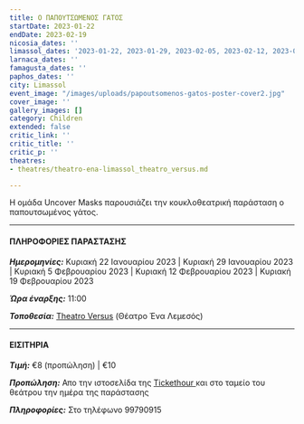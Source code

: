 ```yaml
---
title: Ο ΠΑΠΟΥΤΣΩΜΕΝΟΣ ΓΑΤΟΣ
startDate: 2023-01-22
endDate: 2023-02-19
nicosia_dates: ''
limassol_dates: '2023-01-22, 2023-01-29, 2023-02-05, 2023-02-12, 2023-02-19 '
larnaca_dates: ''
famagusta_dates: ''
paphos_dates: ''
city: Limassol
event_image: "/images/uploads/papoutsomenos-gatos-poster-cover2.jpg"
cover_image: ''
gallery_images: []
category: Children
extended: false
critic_link: ''
critic_title: ''
critic_p: ''
theatres:
- theatres/theatro-ena-limassol_theatro_versus.md

---
```

Η ομάδα Uncover Masks παρουσιάζει την κουκλοθεατρική παράσταση ο παπουτσωμένος γάτος.

***

#### ΠΛΗΡΟΦΟΡΙΕΣ ΠΑΡΑΣΤΑΣΗΣ

**_Ημερομηνίες:_** Κυριακή 22 Ιανουαρίου 2023 | Κυριακή 29 Ιανουαρίου 2023 | Κυριακή 5 Φεβρουαρίου 2023 | Κυριακή 12 Φεβρουαρίου 2023 | Κυριακή 19 Φεβρουαρίου 2023

**_Ώρα έναρξης:_** 11:00

**_Τοποθεσία:_** [Theatro Versus](?#map) (Θέατρο Ένα Λεμεσός)

***

#### ΕΙΣΙΤΗΡΙΑ

**_Τιμή:_** €8 (προπώληση) | €10

**_Προπώληση:_** Απο την ιστοσελίδα της [Tickethour ](https://shop.tickethour.com/ticketmaster_se_4099.html)και στο ταμείο του θεάτρου την ημέρα της παράστασης

**_Πληροφορίες:_** Στο τηλέφωνο 99790915
